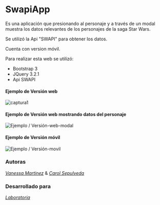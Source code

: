 
# SwapiApp

Es una aplicación que presionando al personaje y a través de un modal muestra los datos relevantes de los personajes de la saga Star Wars.

Se utilizó la Api "SWAPI" para obtener los datos.

Cuenta con version móvil.

Para realizar esta web se utilizó:

* Bootstrap 3
* JQuery 3.2.1
* Api SWAPI

#### Ejemplo de Versión web
![captura1](https://user-images.githubusercontent.com/32282202/37886029-dd615b1c-308e-11e8-82ed-065f11908b44.jpg)

#### Ejemplo de Versión web mostrando datos del personaje
![Ejemplo / Versión-web-modal ](assets/img/paraReadme/captura2.jpg)

#### Ejemplo de Versión móvil
![Ejemplo / Versión-movil ](assets/img/paraReadme/captura-movil.jpg)

### Autoras
 
[*Vanessa Martinez*](https://github.com/vanemarnava) & [*Carol Sepulveda*](https://github.com/carol-solivos)

### Desarrollado para 
[*Laboratoria*](http://www.laboratoria.la/)
